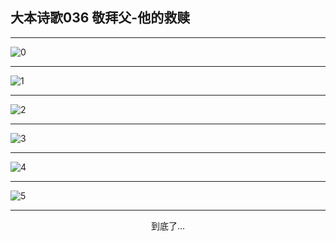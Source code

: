 
## 大本诗歌036 敬拜父-他的救赎
        
<div id="aplayer0"></div>

<div id="aplayer1"></div>

<div id="aplayer2"></div>

---

<img alt="0" data-original="https://cdn.jsdelivr.net/gh/k34869/shi/data/d0032/0">

---

<img alt="1" data-original="https://cdn.jsdelivr.net/gh/k34869/shi/data/d0032/1">

---

<img alt="2" data-original="https://cdn.jsdelivr.net/gh/k34869/shi/data/d0032/2">

---

<img alt="3" data-original="https://cdn.jsdelivr.net/gh/k34869/shi/data/d0032/3">

---

<img alt="4" data-original="https://cdn.jsdelivr.net/gh/k34869/shi/data/d0032/4">

---

<img alt="5" data-original="https://cdn.jsdelivr.net/gh/k34869/shi/data/d0032/5">

---

<p style="text-align: center">到底了...</p>

<script src="/js/dist-view.js"></script>

<script>
MAIN.id = 'd0032';
        
const ap0 = new APlayer({
    container: document.getElementById('aplayer0'),
    volume: 1,
    loop: 'none',
    preload: 'none',
    audio: [{
        name: 'D36.mp3',
        artist: '大本诗歌',
        url: 'https://res.wx.qq.com/voice/getvoice?mediaid=MzI0NTk3MDM5M18yMjQ3NTE2MTUy',
        cover: '/favicon'
    }]
});
const ap1 = new APlayer({
    container: document.getElementById('aplayer1'),
    volume: 1,
    loop: 'none',
    preload: 'none',
    audio: [{
        name: 'D36第一节领唱.mp3',
        artist: '大本诗歌',
        url: 'https://res.wx.qq.com/voice/getvoice?mediaid=MzI0NTk3MDM5M18yMjQ3NTE2MTUz',
        cover: '/favicon'
    }]
});
const ap2 = new APlayer({
    container: document.getElementById('aplayer2'),
    volume: 1,
    loop: 'none',
    preload: 'none',
    audio: [{
        name: 'D36教唱版.mp3',
        artist: '大本诗歌',
        url: 'https://res.wx.qq.com/voice/getvoice?mediaid=MzI0NTk3MDM5M18yMjQ3NTE2MTU0',
        cover: '/favicon'
    }]
});
</script>
